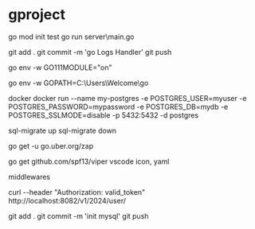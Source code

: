 # gproject

go mod init test
go run server\main.go


git add .
git commit -m 'go Logs Handler'
git push






go env -w GO111MODULE="on" 

go env -w GOPATH=C:\Users\Welcome\go



docker 
docker run --name my-postgres -e POSTGRES_USER=myuser -e POSTGRES_PASSWORD=mypassword -e POSTGRES_DB=mydb -e POSTGRES_SSLMODE=disable -p 5432:5432 -d postgres



sql-migrate up
sql-migrate down



go get -u go.uber.org/zap

go get github.com/spf13/viper
vscode icon, yaml

middlewares

curl --header "Authorization: valid_token" http://localhost:8082/v1/2024/user/







git add .
git commit -m 'init mysql'
git push

